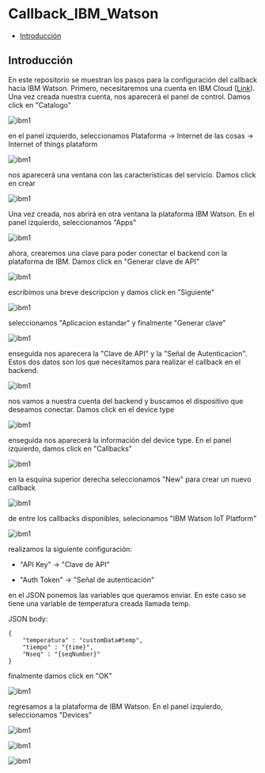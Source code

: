 Callback_IBM_Watson
===================

-	[Introducción](#introducción)

Introducción
------------

En este repositorio se muestran los pasos para la configuración del callback hacia IBM Watson. Primero, necesitaremos una cuenta en IBM Cloud ([Link](https://console.bluemix.net/)).
Una vez creada nuestra cuenta, nos aparecerá el panel de control. Damos click en "Catalogo"

![ibm1](https://github.com/NXTIoT/Callback_IBM_Watson/blob/master/imagenes/ibm1.png?raw=true)

en el panel izquierdo, seleccionamos Plataforma -> Internet de las cosas -> Internet of things plataform

![ibm1](https://github.com/NXTIoT/Callback_IBM_Watson/blob/master/imagenes/ibm2.png?raw=true)

nos aparecerá una ventana con las caracteristicas del servicio. Damos click en crear

![ibm1](https://github.com/NXTIoT/Callback_IBM_Watson/blob/master/imagenes/ibm3.png?raw=true)

Una vez creada, nos abrirá en otra ventana la plataforma IBM Watson. En el panel izquierdo, seleccionamos "Apps"

![ibm1](https://github.com/NXTIoT/Callback_IBM_Watson/blob/master/imagenes/ibm4.png?raw=true)

ahora, crearemos una clave para poder conectar el backend con la plataforma de IBM. Damos click en "Generar clave de API" 

![ibm1](https://github.com/NXTIoT/Callback_IBM_Watson/blob/master/imagenes/ibm5.png?raw=true)

escribimos una breve descripcion y damos click en "Siguiente"

![ibm1](https://github.com/NXTIoT/Callback_IBM_Watson/blob/master/imagenes/ibm6.png?raw=true)

seleccionamos "Aplicacion estandar" y finalmente "Generar clave"

![ibm1](https://github.com/NXTIoT/Callback_IBM_Watson/blob/master/imagenes/ibm7.png?raw=true)

enseguida nos aparecera la "Clave de API" y la "Señal de Autenticacion". Estos dos datos son los que necesitamos para realizar el callback en el backend.

![ibm1](https://github.com/NXTIoT/Callback_IBM_Watson/blob/master/imagenes/ibm8.png?raw=true)

nos vamos a nuestra cuenta del backend y buscamos el dispositivo que deseamos conectar. Damos click en el device type

![ibm1](https://github.com/NXTIoT/Callback_IBM_Watson/blob/master/imagenes/ibm8a.png?raw=true)

enseguida nos aparecerá la información del device type. En el panel izquierdo, damos click en "Callbacks"

![ibm1](https://github.com/NXTIoT/Callback_IBM_Watson/blob/master/imagenes/ibm8b.png?raw=true)

en la esquina superior derecha seleccionamos "New" para crear un nuevo callback

![ibm1](https://github.com/NXTIoT/Callback_IBM_Watson/blob/master/imagenes/ibm8c.png?raw=true)

de entre los callbacks disponibles, selecionamos "IBM Watson IoT Platform" 

![ibm1](https://github.com/NXTIoT/Callback_IBM_Watson/blob/master/imagenes/ibm8d.png?raw=true)

realizamos la siguiente configuración:

-	"API Key" -> "Clave de API"

-	"Auth Token" -> "Señal de autenticación"

en el JSON ponemos las variables que queramos enviar. En este caso se tiene una variable de temperatura creada llamada temp.

JSON body:

	{
		"temperatura" : "customData#temp",
		"tiempo" : "{time}",
		"Nseq" : "{seqNumber}"
	}

finalmente damos click en "OK"

![ibm1](https://github.com/NXTIoT/Callback_IBM_Watson/blob/master/imagenes/ibm12.png?raw=true)

regresamos a la plataforma de IBM Watson. En el panel izquierdo, seleccionamos "Devices"

![ibm1](https://github.com/NXTIoT/Callback_IBM_Watson/blob/master/imagenes/ibm9.png?raw=true)

![ibm1](https://github.com/NXTIoT/Callback_IBM_Watson/blob/master/imagenes/ibm10.png?raw=true)

![ibm1](https://github.com/NXTIoT/Callback_IBM_Watson/blob/master/imagenes/ibm11.png?raw=true)

